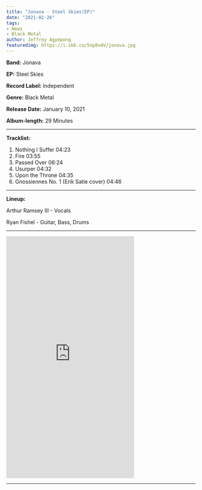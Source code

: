 ```yaml
---
title: "Jonava - Steel Skies(EP)"
date: "2021-02-26"
tags:
- News
- Black Metal
author: Jeffrey Agyepong
featuredimg: https://i.ibb.co/5np0x4V/jonava.jpg
---
```


**Band:** Jonava

**EP:** Steel Skies

**Record Label:** Independent

**Genre:** Black Metal

**Release Date:** January 10, 2021

**Album-length:** 29 Minutes

<hr>

**Tracklist:**


1. Nothing I Suffer 04:23 <br>
2. Fire 03:55  <br>
3. Passed Over 06:24  <br>
4. Usurper 04:32  <br>
5. Upon the Throne 04:35  <br>
6. Gnossiennes No. 1 (Erik Satie cover) 04:46

<hr>

**Lineup:**

Arthur Ramsey III  - Vocals

Ryan Fishel - Guitar, Bass, Drums

<hr>


<iframe style="border: 0; width: 340px; height: 644px;" src="https://bandcamp.com/EmbeddedPlayer/album=3053886711/size=large/bgcol=ffffff/linkcol=0687f5/transparent=true/" seamless><a href="https://jonava.bandcamp.com/album/steel-skies">Steel Skies by Jonava</a></iframe>
<hr>